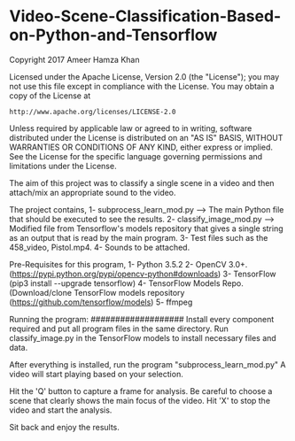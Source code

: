 # Video-Scene-Classification-Based-on-Python-and-Tensorflow
Copyright 2017 Ameer Hamza Khan

Licensed under the Apache License, Version 2.0 (the "License");
you may not use this file except in compliance with the License.
You may obtain a copy of the License at

    http://www.apache.org/licenses/LICENSE-2.0

Unless required by applicable law or agreed to in writing, software
distributed under the License is distributed on an "AS IS" BASIS,
WITHOUT WARRANTIES OR CONDITIONS OF ANY KIND, either express or implied.
See the License for the specific language governing permissions and
limitations under the License.

The aim of this project was to classify a single scene in a video and then attach/mix an appropriate sound to the video.


The project contains,
1- subprocess_learn_mod.py --> The main Python file that should be executed to see the results.
2- classify_image_mod.py --> Modified file from Tensorflow's models repository that gives a single string as an output that is read by the main program.
3- Test files such as the 458_video, Pistol.mp4.
4- Sounds to be attached.

Pre-Requisites for this program,
1- Python 3.5.2
2- OpenCV 3.0+.(https://pypi.python.org/pypi/opencv-python#downloads)
3- TensorFlow (pip3 install --upgrade tensorflow)
4- TensorFlow Models Repo. (Download/clone TensorFlow models repository (https://github.com/tensorflow/models)
5- ffmpeg

Running the program:
###################
Install every component required and put all program files in the same directory.
Run classify_image.py in the TensorFlow models to install necessary files and data.

After everything is installed, run the program "subprocess_learn_mod.py"
A video will start playing based on your selection.

Hit the 'Q' button to capture a frame for analysis. Be careful to choose a scene that clearly shows the main focus of the video.
Hit 'X' to stop the video and start the analysis.

Sit back and enjoy the results.
